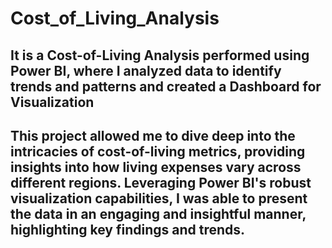 # Cost_of_Living_Analysis
## It is a Cost-of-Living Analysis performed using Power BI, where I analyzed data to identify trends and patterns and created a Dashboard for Visualization
## This project allowed me to dive deep into the intricacies of cost-of-living metrics, providing insights into how living expenses vary across different regions. Leveraging Power BI's robust visualization capabilities, I was able to present the data in an engaging and insightful manner, highlighting key findings and trends.

